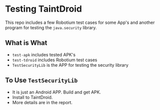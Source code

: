 # Testing TaintDroid

This repo includes a few Robotium test cases for some App's 
and another program for testing the `java.security` library. 

## What is What
* `test-apk` includes tested APK's
* `test-tdroid` includes Robotium test cases
* `TestSecurityLib` is the APP for testing the security library

## To Use `TestSecurityLib`
* It is just an Android APP. Build and get APK.
* Install to TaintDroid.
* More details are in the report. 

